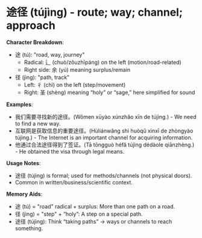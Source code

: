 # **途径 (tújìng) - route; way; channel; approach**

**Character Breakdown**:  
- 途 (tú): "road, way, journey"
  - Radical: 辶 (chuò/zǒuzhīpáng) on the left (motion/road-related)
  - Right side: 余 (yú) meaning surplus/remain  
- 径 (jìng): "path, track"
  - Left: 彳 (chì) on the left (step/movement)
  - Right: 圣 (shèng) meaning “holy” or “sage,” here simplified for sound

**Examples**:  
- 我们需要寻找新的途径。(Wǒmen xūyào xúnzhǎo xīn de tújìng.) - We need to find a new way.  
- 互联网是获取信息的重要途径。(Hùliánwǎng shì huòqǔ xìnxī de zhòngyào tújìng.) - The Internet is an important channel for acquiring information.  
- 他通过合法途径得到了签证。(Tā tōngguò héfǎ tújìng dédàole qiānzhèng.) - He obtained the visa through legal means.

**Usage Notes**:  
- 途径 (tújìng) is formal; used for methods/channels (not physical doors).  
- Common in written/business/scientific context.

**Memory Aids**:  
- 途 (tú) = "road" radical + surplus: More than one path on a road.  
- 径 (jìng) = "step" + “holy”: A step on a special path.  
- 途径 (tújìng): Think “taking paths” → ways or channels to reach something.